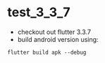 # test_3_3_7


- checkout out flutter 3.3.7 
- build android version using:

```
flutter build apk --debug
```
